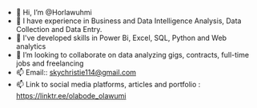 - 👋 Hi, I’m @Horlawuhmi
- 👀 I have experience in Business and Data Intelligence Analysis, Data Collection and Data Entry.
- 🌱 I've developed skills  in Power Bi, Excel, SQL, Python and Web analytics 
- 💞️ I’m looking to collaborate on data analyzing gigs, contracts, full-time jobs and freelancing
- 📫 Email:: skychristie114@gmail.com
- 📫 Link to social media platforms, articles and portfolio : https://linktr.ee/olabode_olawumi

<!---
Horlawuhmi/Horlawuhmi is a ✨ special ✨ repository because its `README.md` (this file) appears on your GitHub profile.
You can click the Preview link to take a look at your changes.
--->
